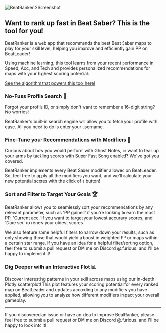 ![BeatRanker 2Screenshot](https://github.com/user-attachments/assets/0ad4c83b-2080-4fe8-bf6e-f7c68b3758ad)

## Want to rank up fast in Beat Saber? This is the tool for you!

BeatRanker is a web app that recommends the best Beat Saber maps to play for your skill level, helping you improve and efficiently gain PP on BeatLeader! 

Using machine learning, this tool learns from your recent performance in Speed, Acc, and Tech and provides personalized recommendations for maps with your highest scoring potential.

[See the algorithm that powers this tool here!](https://github.com/GG-Angel/beatranker-backend)

### No-Fuss Profile Search 🔎

Forgot your profile ID, or simply don't want to remember a 16-digit string? No worries! 

BeatRanker's built-in search engine will allow you to fetch your profile with ease. All you need to do is enter your username.

### Fine-Tune your Recommendations with Modifiers 🫵

Curious about how you would perform with Ghost Notes, or want to tear up your arms by tackling scores with Super Fast Song enabled? We've got you covered.

BeatRanker implements every Beat Saber modifier allowed on BeatLeader. So, feel free to apply all the modifiers you want, and we'll calculate your new potential scores with the click of a button!

### Sort and Filter to Target Your Goals 🏆

BeatRanker allows you to seamlessly sort your recommendations by any relevant parameter, such as 'PP gained' if you're looking to earn the most PP, 'Current acc.' if you want to target your lowest accuracy scores, and 'Date set' to renew your oldest scores.

We also feature some helpful filters to narrow down your results, such as only showing those that would yield a boost in weighted PP or maps within a certain star range. If you have an idea for a helpful filter/sorting option, feel free to submit a pull request or DM me on Discord @.furious. and I'll be happy to implement it!


### Dig Deeper with an Interactive Plot 📊

Discover interesting patterns in your skill across maps using our in-depth Plotly scatterplot! This plot features your scoring potential for every ranked map on BeatLeader and updates according to any modifiers you have applied, allowing you to analyze how different modifiers impact your overall gameplay.

***

If you discovered an issue or have an idea to improve BeatRanker, please feel free to submit a pull request or DM me on Discord @.furious. and I'll be happy to look into it!
